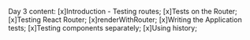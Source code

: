 Day 3 content:
[x]Introduction - Testing routes;
[x]Tests on the Router;
[x]Testing React Router;
[x]renderWithRouter;
[x]Writing the Application tests;
[x]Testing components separately;
[x]Using history;

